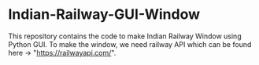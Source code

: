 # Indian-Railway-GUI-Window
This repository contains the code to make Indian Railway Window using Python GUI.
To make the window, we need railway API which can be found here -> "https://railwayapi.com/".
